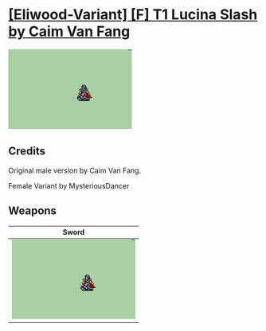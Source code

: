 # [\[Eliwood-Variant\] \[F\] T1 Lucina Slash by Caim Van Fang](./)
 

<img src="./1.%20Sword/Sword_000.png" alt="[Eliwood-Variant] [F] T1 Lucina Slash by Caim Van Fang standing" />

## Credits

Original male version by Caim Van Fang.

Female Variant by MysteriousDancer

## Weapons
 

|Sword |
|  :---: |
| <img alt="Sword animation" src="./1.%20Sword/Sword.gif" /> |
